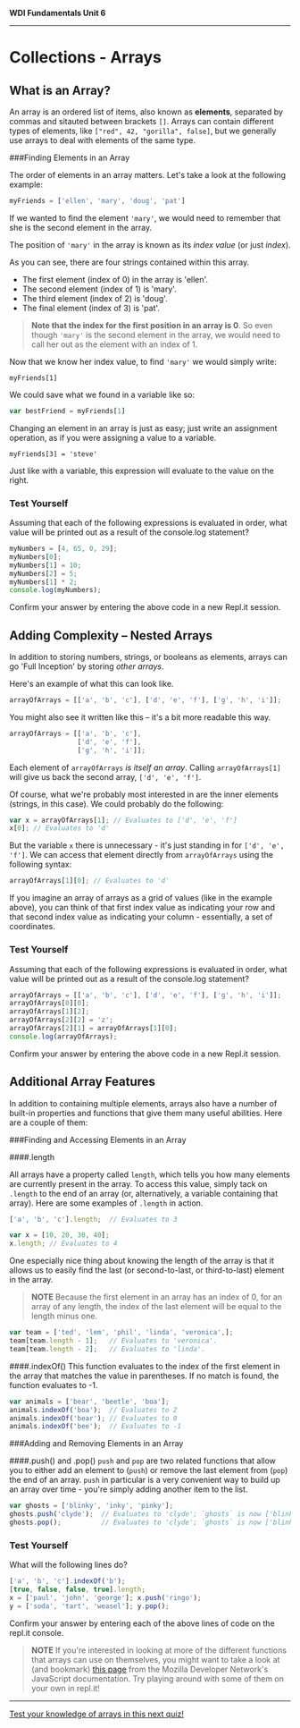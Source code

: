 **WDI Fundamentals Unit 6**

---

# Collections - Arrays
## What is an Array?


An array is an ordered list of items, also known as **elements**, separated by commas and sitauted between brackets `[]`. Arrays can contain different types of elements, like `["red", 42, "gorilla", false]`, but we generally use arrays to deal with elements of the same type.

###Finding Elements in an Array

The order of elements in an array matters. Let's take a look at the following example:

```javascript
myFriends = ['ellen', 'mary', 'doug', 'pat']
```

If we wanted to find the element `'mary'`, we would need to remember that she is the second element in the array.

The position of `'mary'` in the array is known as its *index value* (or just *index*).

As you can see, there are four strings contained within this array.
- The first element (index of 0) in the array is 'ellen'.
- The second element (index of 1) is 'mary'.
- The third element (index of 2) is 'doug'.
- The final element (index of 3) is 'pat'.

> **Note that the index for the first position in an array is 0**. So even though `'mary'` is the second element in the array, we would need to call her out as the element with an index of 1.




Now that we know her index value, to find `'mary'` we would simply write:

`myFriends[1]`

We could save what we found in a variable like so:

```javascript
var bestFriend = myFriends[1]
```

Changing an element in an array is just as easy; just write an assignment operation, as if you were assigning a value to a variable.

`myFriends[3] = 'steve'`

Just like with a variable, this expression will evaluate to the value on the right.

### Test Yourself

Assuming that each of the following expressions is evaluated in order, what value will be printed out as a result of the console.log statement?

```javascript
myNumbers = [4, 65, 0, 29];
myNumbers[0];
myNumbers[1] = 10;
myNumbers[2] = 5;
myNumbers[1] * 2;
console.log(myNumbers);
```
Confirm your answer by entering the above code in a new Repl.it session.

## Adding Complexity – Nested Arrays

In addition to storing numbers, strings, or booleans as elements, arrays can go 'Full Inception' by storing *other arrays*.

Here's an example of what this can look like.

```javascript
arrayOfArrays = [['a', 'b', 'c'], ['d', 'e', 'f'], ['g', 'h', 'i']];
```

You might also see it written like this – it's a bit more readable this way.

```javascript
arrayOfArrays = [['a', 'b', 'c'],
                 ['d', 'e', 'f'],
                 ['g', 'h', 'i']];
```

Each element of `arrayOfArrays` *is itself an array*. Calling `arrayOfArrays[1]` will give us back the second array, `['d', 'e', 'f']`.

Of course, what we're probably most interested in are the inner elements (strings, in this case). We could probably do the following:

```javascript
var x = arrayOfArrays[1]; // Evaluates to ['d', 'e', 'f']
x[0]; // Evaluates to 'd'
  ```

But the variable `x` there is unnecessary - it's just standing in for `['d', 'e', 'f']`. We can access that element directly from `arrayOfArrays` using the following syntax:

```javascript
arrayOfArrays[1][0]; // Evaluates to 'd'
```

If you imagine an array of arrays as a grid of values (like in the example above), you can think of that first index value as indicating your row and that second index value as indicating your column - essentially, a set of coordinates.

### Test Yourself

Assuming that each of the following expressions is evaluated in order, what value will be printed out as a result of the console.log statement?

```javascript
arrayOfArrays = [['a', 'b', 'c'], ['d', 'e', 'f'], ['g', 'h', 'i']];
arrayOfArrays[0][0];
arrayOfArrays[1][2];
arrayOfArrays[2][2] = 'z';
arrayOfArrays[2][1] = arrayOfArrays[1][0];
console.log(arrayOfArrays);
```

Confirm your answer by entering the above code in a new Repl.it session.

## Additional Array Features

In addition to containing multiple elements, arrays also have a number of built-in properties and functions that give them many useful abilities. Here are a couple of them:

###Finding and Accessing Elements in an Array

####.length

All arrays have a property called `length`, which tells you how many elements are currently present in the array. To access this value, simply tack on `.length` to the end of an array (or, alternatively, a variable containing that array). Here are some examples of `.length` in action.

```javascript
['a', 'b', 'c'].length;  // Evaluates to 3

var x = [10, 20, 30, 40];
x.length; // Evaluates to 4
```

One especially nice thing about knowing the length of the array is that it allows us to easily find the last (or second-to-last, or third-to-last) element in the array.

> **NOTE** Because the first element in an array has an index of 0, for an array of any length, the index of the last element will be equal to the length minus one.

```javascript
var team = ['ted', 'lem', 'phil', 'linda', 'veronica',];
team[team.length - 1];   // Evaluates to 'veronica'.
team[team.length - 2];   // Evaluates to 'linda'.
```

####.indexOf()
This function evaluates to the index of the first element in the array that matches the value in parentheses. If no match is found, the function evaluates to -1.

```javascript
var animals = ['bear', 'beetle', 'boa'];
animals.indexOf('boa');  // Evaluates to 2
animals.indexOf('bear'); // Evaluates to 0
animals.indexOf('bee');  // Evaluates to -1
```

###Adding and Removing Elements in an Array

####.push() and .pop()
`push` and `pop` are two related functions that allow you to either add an element to (`push`) or remove the last element from (`pop`) the end of an array. `push` in particular is a very convenient way to build up an array over time - you're simply adding another item to the list.

```javascript
var ghosts = ['blinky', 'inky', 'pinky'];
ghosts.push('clyde');  // Evaluates to 'clyde'; `ghosts` is now ['blinky', 'inky', 'pinky', 'clyde'].
ghosts.pop();          // Evaluates to 'clyde'; `ghosts` is now ['blinky', 'inky', 'pinky'] again.
```

### Test Yourself

What will the following lines do?

```javascript
['a', 'b', 'c'].indexOf('b');
[true, false, false, true].length;
x = ['paul', 'john', 'george']; x.push('ringo');
y = ['soda', 'tart', 'weasel']; y.pop();
```

Confirm your answer by entering each of the above lines of code on the repl.it console.

> **NOTE** If you're interested in looking at more of the different functions that arrays can use on themselves, you might want to take a look at (and bookmark) [this page](https://developer.mozilla.org/en-US/docs/Web/JavaScript/Reference/Global_Objects/Array) from the Mozilla Developer Network's JavaScript documentation. Try playing around with some of them on your own in repl.it!

---
[Test your knowledge of arrays in this next quiz!](03_quiz.md)
